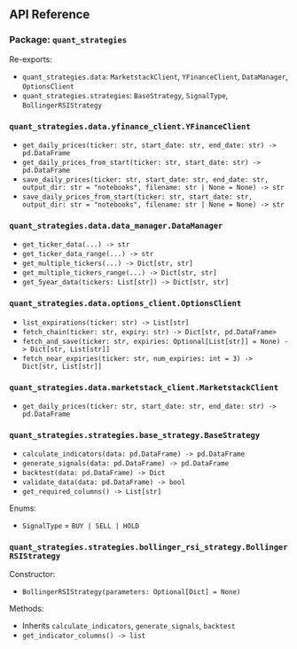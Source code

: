 ## API Reference

### Package: `quant_strategies`

Re-exports:

- `quant_strategies.data`: `MarketstackClient`, `YFinanceClient`, `DataManager`, `OptionsClient`
- `quant_strategies.strategies`: `BaseStrategy`, `SignalType`, `BollingerRSIStrategy`

### `quant_strategies.data.yfinance_client.YFinanceClient`

- `get_daily_prices(ticker: str, start_date: str, end_date: str) -> pd.DataFrame`
- `get_daily_prices_from_start(ticker: str, start_date: str) -> pd.DataFrame`
- `save_daily_prices(ticker: str, start_date: str, end_date: str, output_dir: str = "notebooks", filename: str | None = None) -> str`
- `save_daily_prices_from_start(ticker: str, start_date: str, output_dir: str = "notebooks", filename: str | None = None) -> str`

### `quant_strategies.data.data_manager.DataManager`

- `get_ticker_data(...) -> str`
- `get_ticker_data_range(...) -> str`
- `get_multiple_tickers(...) -> Dict[str, str]`
- `get_multiple_tickers_range(...) -> Dict[str, str]`
- `get_5year_data(tickers: List[str]) -> Dict[str, str]`

### `quant_strategies.data.options_client.OptionsClient`

- `list_expirations(ticker: str) -> List[str]`
- `fetch_chain(ticker: str, expiry: str) -> Dict[str, pd.DataFrame>`
- `fetch_and_save(ticker: str, expiries: Optional[List[str]] = None) -> Dict[str, List[str]]`
- `fetch_near_expiries(ticker: str, num_expiries: int = 3) -> Dict[str, List[str]]`

### `quant_strategies.data.marketstack_client.MarketstackClient`

- `get_daily_prices(ticker: str, start_date: str, end_date: str) -> pd.DataFrame`

### `quant_strategies.strategies.base_strategy.BaseStrategy`

- `calculate_indicators(data: pd.DataFrame) -> pd.DataFrame`
- `generate_signals(data: pd.DataFrame) -> pd.DataFrame`
- `backtest(data: pd.DataFrame) -> Dict`
- `validate_data(data: pd.DataFrame) -> bool`
- `get_required_columns() -> List[str]`

Enums:

- `SignalType` = `BUY | SELL | HOLD`

### `quant_strategies.strategies.bollinger_rsi_strategy.BollingerRSIStrategy`

Constructor:

- `BollingerRSIStrategy(parameters: Optional[Dict] = None)`

Methods:

- Inherits `calculate_indicators`, `generate_signals`, `backtest`
- `get_indicator_columns() -> list`

